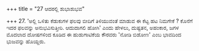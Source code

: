 +++
title = "27 ಆದರಲ್ಲಿ ಶುಭಾಶುಭವ"

+++
27. 'ಅಲ್ಲಿ ಒಳಿತು ಕೆಡುಕುಗಳ ಫಲವು  ಬೀದಿಗೆ ತಿಳಿಯುವಂತೆ ಮಾಡುವ ಈ ಕೆಟ್ಟ ಹಟ ನಿಮಗೇಕೆ ? ಕೊನೆಗೆ ಇದರ ಫಲವನ್ನು ಅನುಭವಿಸುತ್ತೀರಿ. ಆದುದಾಗಲಿ ಹೋಗಿ' ಎಂದು ಹೇಳಲು, ದುಷ್ಟತನ, ಅಹಂಕಾರ, ಜಗಳ ಮೊದಲಾದ ದೋಷಗಳಿಂದ ಕೂಡಿದ ಈ ಹುಡುಗಾಟಿಕೆಯ ಕೌರವರು 'ನೋಡಿ ಬಿಡೋಣ' ಎಂಬ ಭಾವದಿಂದ ಭುಜವನ್ನು ಹೊಯ್ದರು.